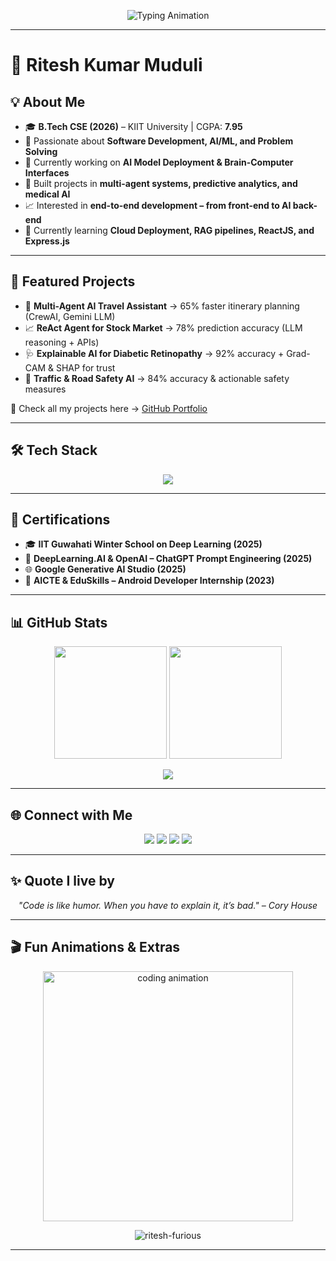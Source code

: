 <!-- Terminal-style intro -->
<p align="center">
  <img src="https://readme-typing-svg.demolab.com?font=Fira+Code&duration=2000&pause=1000&color=00F700&center=true&vCenter=true&width=600&lines=Hello+World!+I'm+Ritesh+Kumar+Muduli;Software+Developer+%7C+AI+Enthusiast;Full-Stack+%2B+AI+Engineer;Always+Learning+%7C+Always+Building" alt="Typing Animation" />
</p>

---

# 🚀 Ritesh Kumar Muduli  

## 💡 About Me  

- 🎓 **B.Tech CSE (2026)** – KIIT University | CGPA: **7.95**  
- 🤖 Passionate about **Software Development, AI/ML, and Problem Solving**  
- 🔭 Currently working on **AI Model Deployment & Brain-Computer Interfaces**  
- 🧠 Built projects in **multi-agent systems, predictive analytics, and medical AI**  
- 📈 Interested in **end-to-end development – from front-end to AI back-end**  
- 🌱 Currently learning **Cloud Deployment, RAG pipelines, ReactJS, and Express.js**  

---

## 🔬 Featured Projects  

- 🧳 **Multi-Agent AI Travel Assistant** → 65% faster itinerary planning (CrewAI, Gemini LLM)  
- 📈 **ReAct Agent for Stock Market** → 78% prediction accuracy (LLM reasoning + APIs)  
- 🩺 **Explainable AI for Diabetic Retinopathy** → 92% accuracy + Grad-CAM & SHAP for trust  
- 🚦 **Traffic & Road Safety AI** → 84% accuracy & actionable safety measures  

📌 Check all my projects here → [GitHub Portfolio](https://github.com/RITESH-FURIOUS)  

---

## 🛠️ Tech Stack  

<p align="center">
  <img src="https://skillicons.dev/icons?i=python,java,c,cpp,sql,tensorflow,pytorch,sklearn,huggingface,git,github,aws,gcp,azure,react,vue,html,css,js,vscode,figma" />
</p>  

---

## 🏅 Certifications  

- 🎓 **IIT Guwahati Winter School on Deep Learning (2025)**  
- 🤝 **DeepLearning.AI & OpenAI – ChatGPT Prompt Engineering (2025)**  
- 🌐 **Google Generative AI Studio (2025)**  
- 📱 **AICTE & EduSkills – Android Developer Internship (2023)**  

---

## 📊 GitHub Stats  

<p align="center">
  <img src="https://github-readme-stats.vercel.app/api?username=ritesh-furious&show_icons=true&theme=tokyonight" height="180" />
  <img src="https://github-readme-stats.vercel.app/api/top-langs/?username=ritesh-furious&layout=compact&theme=tokyonight" height="180" />
</p>

<p align="center">
  <img src="https://streak-stats.demolab.com?user=ritesh-furious&theme=tokyonight&hide_border=true"/>
</p>

---

## 🌐 Connect with Me  

<p align="center">
  <a href="https://twitter.com/riteshk34998694"><img src="https://img.shields.io/badge/Twitter-%231DA1F2.svg?&style=for-the-badge&logo=twitter&logoColor=white"/></a>
  <a href="https://www.linkedin.com/in/ritesh-kumar-muduli-5a153535b/"><img src="https://img.shields.io/badge/LinkedIn-%230077B5.svg?&style=for-the-badge&logo=linkedin&logoColor=white"/></a>
  <a href="https://leetcode.com/u/rpgr04hptm/"><img src="https://img.shields.io/badge/LeetCode-%23FFA116.svg?&style=for-the-badge&logo=leetcode&logoColor=white"/></a>
  <a href="mailto:riteshmuduli0907@gmail.com"><img src="https://img.shields.io/badge/Gmail-D14836.svg?&style=for-the-badge&logo=gmail&logoColor=white"/></a>
</p>  

---

## ✨ Quote I live by  
<p align="center"><em>"Code is like humor. When you have to explain it, it’s bad." – Cory House</em></p>

---

## 🎬 Fun Animations & Extras  

<p align="center">
  <img src="https://raw.githubusercontent.com/abhisheknaiidu/abhisheknaiidu/master/code.gif" width="400" alt="coding animation" />
</p>

<p align="center">
  <img src="https://komarev.com/ghpvc/?username=ritesh-furious&label=Profile%20Views&color=0e75b6&style=flat" alt="ritesh-furious" />
</p>

---
